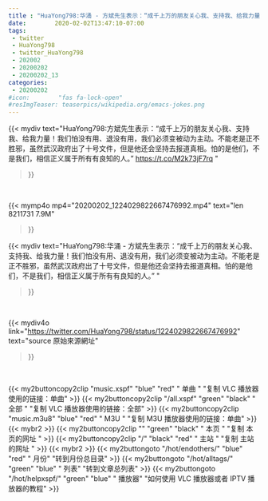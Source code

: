 ```yaml
---
title : "HuaYong798:华涌 - 方斌先生表示：“成千上万的朋友关心我、支持我、给我力量！我们怕没有用、退没有用，我们必须变被动为主动。不能老是正不胜邪，虽然武汉政府出了十号文件，但是他还会坚持去报道真相。怕的是他们，不是我们，相信正义属于所有有良知的人。” "
date:        2020-02-02T13:47:10-07:00
tags:
 - twitter
 - HuaYong798
 - twitter_HuaYong798
 - 202002
 - 20200202
 - 20200202_13
categories:
 - 20200202
#icon:        "fas fa-lock-open"
#resImgTeaser: teaserpics/wikipedia.org/emacs-jokes.png
---
```


{{< mydiv text="HuaYong798:方斌先生表示：“成千上万的朋友关心我、支持我、给我力量！我们怕没有用、退没有用，我们必须变被动为主动。不能老是正不胜邪，虽然武汉政府出了十号文件，但是他还会坚持去报道真相。怕的是他们，不是我们，相信正义属于所有有良知的人。” https://t.co/M2k73jF7rq "
>}}
<br>


{{< mymp4o mp4="20200202_1224029822667476992.mp4"
text="len 8211731    7.9M"
>}}


{{< mydiv text="HuaYong798:华涌 - 方斌先生表示：“成千上万的朋友关心我、支持我、给我力量！我们怕没有用、退没有用，我们必须变被动为主动。不能老是正不胜邪，虽然武汉政府出了十号文件，但是他还会坚持去报道真相。怕的是他们，不是我们，相信正义属于所有有良知的人。” "
>}}
<br>

{{< mydiv4o link="https://twitter.com/HuaYong798/status/1224029822667476992"
text="source 原始來源網址"
>}}


<br>



{{< my2buttoncopy2clip "music.xspf"        "blue"   "red"    " 单曲 "  "复制 VLC 播放器使用的链接：单曲" >}} {{< my2buttoncopy2clip "/all.xspf"         "green"  "black"  " 全部 "  "复制 VLC 播放器使用的链接：全部" >}} {{< my2buttoncopy2clip "music.m3u8"        "blue"   "red"    " M3U  "    "复制 M3U 播放器使用的链接：单曲" >}} {{< mybr2 >}} {{< my2buttoncopy2clip ""                  "green"  "black"  " 本页 "    "复制 本页的网址 " >}} {{< my2buttoncopy2clip "/"                 "black"  "red"    " 主站 "    "复制 主站的网址 " >}} {{< mybr2 >}} {{< my2buttongoto      "/hot/endothers/"   "blue"   "red"    " 月份"   "转到月份总目录" >}} {{< my2buttongoto      "/hot/alltags/"     "green"  "blue"   " 列表"   "转到文章总列表" >}} {{< my2buttongoto      "/hot/helpxspf/"    "green"  "blue"   " 播放器" "如何使用 VLC 播放器或者 IPTV 播放器的教程" >}} 
